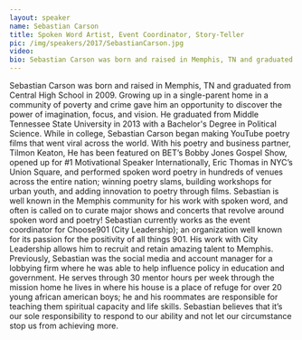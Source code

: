 ```yaml
---
layout: speaker
name: Sebastian Carson
title: Spoken Word Artist, Event Coordinator, Story-Teller
pic: /img/speakers/2017/SebastianCarson.jpg
video:
bio: Sebastian Carson was born and raised in Memphis, TN and graduated from Central High School in 2009. Growing up in a single-parent home in a community of poverty and crime gave him an opportunity to discover the power of imagination, focus, and vision.
---
```


Sebastian Carson was born and raised in Memphis, TN and graduated from Central High School in 2009. Growing up in a single-parent home in a community of poverty and crime gave him an opportunity to discover the power of imagination, focus, and vision. He graduated from Middle Tennessee State University in 2013 with a Bachelor's Degree in Political Science. While in college, Sebastian Carson began making YouTube poetry films that went viral across the world. With his poetry and business partner, Tilmon Keaton, He has been featured on BET’s Bobby Jones Gospel Show, opened up for #1 Motivational Speaker Internationally, Eric Thomas in NYC’s Union Square, and performed spoken word poetry in hundreds of venues across the entire nation; winning poetry slams, building workshops for urban youth, and adding innovation to poetry through films. Sebastian is well known in the Memphis community for his work with spoken word, and often is called on to curate major shows and concerts that revolve around spoken word and poetry! Sebastian currently works as the event coordinator for Choose901 (City Leadership); an organization well known for its passion for the positivity of all things 901. His work with City Leadership allows him to recruit and retain amazing talent to Memphis. Previously, Sebastian was the social media and account manager for a lobbying firm where he was able to help influence policy in education and government.  He serves through 30 mentor hours per week through the mission home he lives in where his house is a place of refuge for over 20 young african american boys; he and his roommates are responsible for teaching them spiritual capacity and life skills. Sebastian believes that it’s our sole responsibility to respond to our ability and not let our circumstance stop us from achieving more. 